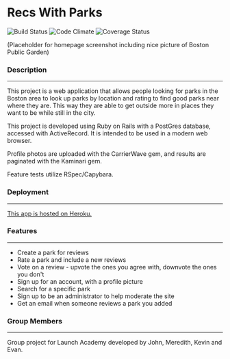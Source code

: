 # Recs With Parks

![Build Status](https://codeship.com/projects/4fb98df0-dcb7-0133-b68c-2e9843291021/status?branch=master)
![Code Climate](https://codeclimate.com/github/concreteface/recswithparks.png)
![Coverage Status](https://coveralls.io/repos/concreteface/recswithparks/badge.png)


(Placeholder for homepage screenshot including nice picture of Boston Public Garden)

### Description
___

This project is a web application that allows people looking for parks in the Boston area to look up parks by location and rating to find good parks near where they are. This way they are able to get outside more in places they want to be while still in the city.

This project is developed using Ruby on Rails with a PostGres database, accessed with ActiveRecord. It is intended to be used in a modern web browser.

Profile photos are uploaded with the CarrierWave gem, and results are paginated with the Kaminari gem.

Feature tests utilize RSpec/Capybara.

### Deployment
___

[This app is hosted on Heroku.](http://recswithparks.herokuapp.com/)

### Features
___

* Create a park for reviews
* Rate a park and include a new reviews
* Vote on a review - upvote the ones you agree with, downvote the ones you don't
* Sign up for an account, with a profile picture
* Search for a specific park
* Sign up to be an administrator to help moderate the site
* Get an email when someone reviews a park you added

### Group Members
___

Group project for Launch Academy developed by John, Meredith, Kevin and Evan.


